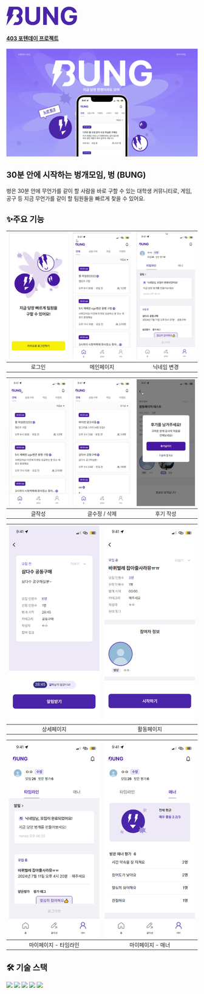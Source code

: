 ![logo](./src/img/bung.png)

#### [403 포텐데이 프로젝트](https://bside.best/projects/detail/P240320221513)

![banner](./src/img/banner.png)

## 30분 안에 시작하는 벙개모임, 벙 (BUNG)

벙은 30분 안에 무언가를 같이 할 사람을 바로 구할 수 있는 대학생 커뮤니티로, 게임, 공구 등 지금 무언가를 같이 할 팀원들을 빠르게 찾을 수 있어요.

## ✨주요 기능

| ![login](./src/gif/login.gif) | ![main](./src/gif/main.gif) | ![nickname](./src/gif/nickname.gif) |
| :---------------------------: | :-------------------------: | :---------------------------------: |
|            로그인             |         메인페이지          |             닉네임 변경             |

| ![write](./src/gif/write.gif) | ![update](./src/gif/update.gif) | ![review](./src/gif/review.gif) |
| :---------------------------: | :-----------------------------: | :-----------------------------: |
|            글작성             |          글수정 / 삭제          |            후기 작성            |

| ![detail](./src/gif/detail.png) | ![activity](./src/gif/activity.png) |
| :-----------------------------: | :---------------------------------: |
|           상세페이지            |             활동페이지              |

| ![timeline](./src/gif/timeline.png) | ![manner](./src/gif/manner.png) |
| :---------------------------------: | :-----------------------------: |
|        마이페이지 - 타임라인        |        마이페이지 - 매너        |

## 🛠 기술 스택

  <img src="https://img.shields.io/badge/React-61DAFB?style=for-the-badge&logo=React&logoColor=white"/>
<img src="https://img.shields.io/badge/Typescript-3178C6?style=for-the-badge&logo=Typescript&logoColor=white"/>
<img src="https://img.shields.io/badge/TailwindCSS-06B6D4?style=for-the-badge&logo=TailwindCSS&logoColor=white"/>
<img src="https://img.shields.io/badge/ReactQuery-FF4154?style=for-the-badge&logo=ReactQuery&logoColor=white"/>
<img src="https://img.shields.io/badge/Axios-5A29E4?style=for-the-badge&logo=Axios&logoColor=white"/>
